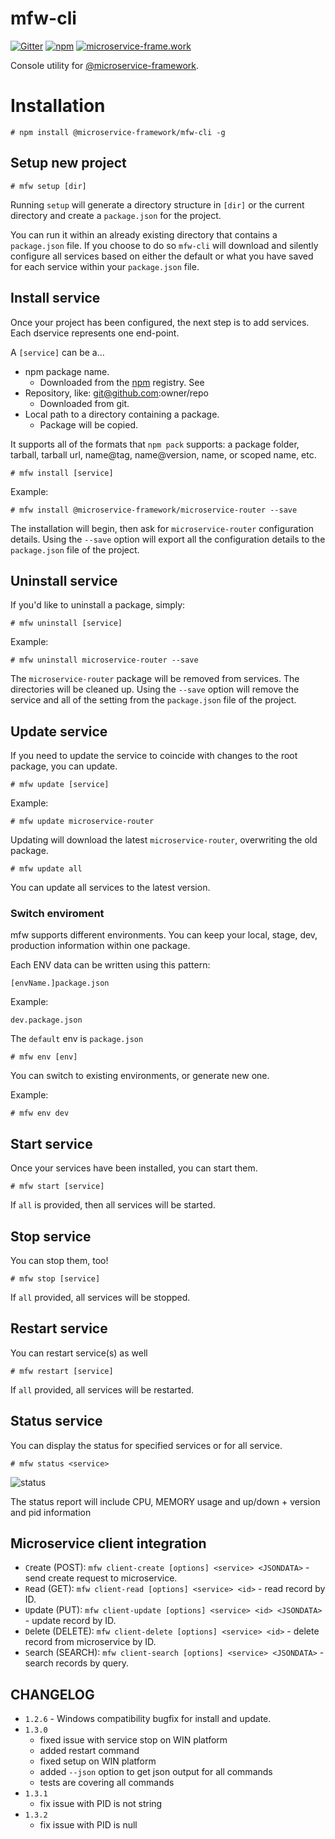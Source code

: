 # mfw-cli

[![Gitter](https://img.shields.io/gitter/room/microservice-framework/chat.svg?style=flat-square)](https://gitter.im/microservice-framework/chat)
[![npm](https://img.shields.io/npm/dt/@microservice-framework/mfw-cli.svg?style=flat-square)](https://www.npmjs.com/~microservice-framework)
[![microservice-frame.work](https://img.shields.io/badge/online%20docs-200-green.svg?style=flat-square)](http://microservice-frame.work)


Console utility for [@microservice-framework](https://github.com/microservice-framework).

# Installation

```
# npm install @microservice-framework/mfw-cli -g
```

## Setup new project

```
# mfw setup [dir]
```

Running `setup` will generate a directory structure in `[dir]` or the current directory and create a `package.json` for the project.

You can run it within an already existing directory that contains a `package.json` file. If you choose to do so `mfw-cli` will download and silently configure all services based on either the default or what you have saved for each service within your `package.json` file.

## Install service

Once your project has been configured, the next step is to add services. Each dservice represents one end-point.

A `[service]` can be a...
  - npm package name.
    - Downloaded from the [npm](https://www.npmjs.com) registry. See 
  - Repository, like: git@github.com:owner/repo
    - Downloaded from git.
  - Local path to a directory containing a package.
    - Package will be copied.

It supports all of the formats that `npm pack` supports: a package folder, tarball, tarball url, name@tag, name@version, name, or scoped name, etc.

```
# mfw install [service]
```

Example:

```
# mfw install @microservice-framework/microservice-router --save
```

The installation will begin, then ask for `microservice-router` configuration details. Using the `--save` option will export all the configuration details to the `package.json` file of the project.


## Uninstall service

If you'd like to uninstall a package, simply:

```
# mfw uninstall [service]
```

Example:

```
# mfw uninstall microservice-router --save
```


The `microservice-router` package will be removed from services. The directories will be cleaned up. Using the `--save` option will remove the service and all of the setting from the `package.json` file of the project.


## Update service

If you need to update the service to coincide with changes to the root package, you can update.

```
# mfw update [service]
```

Example:

```
# mfw update microservice-router
```

Updating will download the latest `microservice-router`, overwriting the old package.

```
# mfw update all
```

You can update all services to the latest version.


### Switch enviroment

mfw supports different environments. You can keep your local, stage, dev, production information within one package.

Each ENV data can be written using this pattern:

`[envName.]package.json`

Example:

`dev.package.json`

The `default` env is `package.json`

```
# mfw env [env]
```

You can switch to existing environments, or generate new one.

Example:

```
# mfw env dev
```

## Start service

Once your services have been installed, you can start them.

```
# mfw start [service]
```

 If `all` is provided, then all services will be started.


## Stop service

You can stop them, too!

```
# mfw stop [service]
```

If `all` provided, all services will be stopped.

## Restart service

You can restart service(s) as well

```
# mfw restart [service]
```

If `all` provided, all services will be restarted.


## Status service

You can display the status for specified services or for all service.

```
# mfw status <service>
```
![status](https://user-images.githubusercontent.com/5018896/36957629-aa8187b2-2003-11e8-8e33-6a42f1b7af1d.png)

The status report will include CPU, MEMORY usage and up/down + version and pid information

## Microservice client integration

 - `C`reate (POST): `mfw client-create [options] <service> <JSONDATA>` - send create request to microservice.
 - `R`ead (GET): `mfw client-read [options] <service> <id>` - read record by ID.
 - `U`pdate (PUT): `mfw client-update [options] <service> <id> <JSONDATA>` - update record by ID.
 - `D`elete (DELETE): `mfw client-delete [options] <service> <id>` - delete record from microservice by ID.
 - `S`earch (SEARCH): `mfw client-search [options] <service> <JSONDATA>` - search records by query.

## CHANGELOG

- `1.2.6` - Windows compatibility bugfix for install and update.
- `1.3.0`
  - fixed issue with service stop on WIN platform
  - added restart command
  - fixed setup on WIN platform
  - added `--json` option to get json output for all commands
  - tests are covering all commands
- `1.3.1`
  - fix issue with PID is not string
- `1.3.2`
  - fix issue with PID is null
